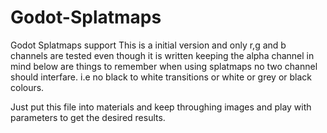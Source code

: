 # Godot-Splatmaps
Godot Splatmaps support 
This is a initial version and only r,g and b channels are tested even though it is written keeping the alpha channel in mind
below are things to remember when using splatmaps
no two channel should interfare. i.e no black to white transitions or white or grey or black colours.

Just put this file into materials and keep throughing images and play with parameters to get the desired results.
